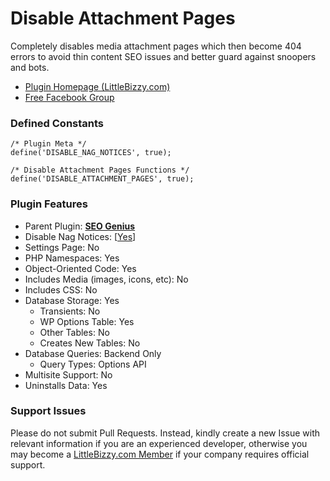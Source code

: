 # Disable Attachment Pages

Completely disables media attachment pages which then become 404 errors to avoid thin content SEO issues and better guard against snoopers and bots.

* [Plugin Homepage (LittleBizzy.com)](https://www.littlebizzy.com/plugins/disable-attachment-pages)
* [Free Facebook Group](https://www.facebook.com/groups/littlebizzy/)

### Defined Constants

    /* Plugin Meta */
    define('DISABLE_NAG_NOTICES', true);
    
    /* Disable Attachment Pages Functions */
    define('DISABLE_ATTACHMENT_PAGES', true);
    
### Plugin Features

* Parent Plugin: [**SEO Genius**](https://www.littlebizzy.com/plugins/seo-genius)
* Disable Nag Notices: [[Yes](https://codex.wordpress.org/Plugin_API/Action_Reference/admin_notices#Disable_Nag_Notices)]
* Settings Page: No
* PHP Namespaces: Yes
* Object-Oriented Code: Yes
* Includes Media (images, icons, etc): No
* Includes CSS: No
* Database Storage: Yes
  * Transients: No
  * WP Options Table: Yes
  * Other Tables: No
  * Creates New Tables: No
* Database Queries: Backend Only
  * Query Types: Options API
* Multisite Support: No
* Uninstalls Data: Yes

### Support Issues

Please do not submit Pull Requests. Instead, kindly create a new Issue with relevant information if you are an experienced developer, otherwise you may become a [LittleBizzy.com Member](https://www.littlebizzy.com/members) if your company requires official support.
